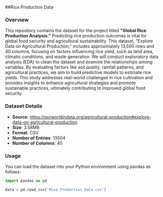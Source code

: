 ##Rice Production Data

### Overview
This repository contains the dataset for the project titled **"Global Rice Production Analysis."** Predicting rice production outcomes is vital for global food security and agricultural sustainability. This dataset, “Explore Data on Agricultural Production,” includes approximately 13,500 rows and 40 columns, focusing on factors influencing rice yield, such as land area, climatic conditions, and waste generation.
We will conduct exploratory data analysis (EDA) to clean the dataset and examine the relationships among variables. By evaluating factors like soil quality, rainfall patterns, and agricultural practices, we aim to build predictive models to estimate rice yields. This study addresses real-world challenges in rice cultivation and provides insights to enhance agricultural strategies and promote sustainable practices, ultimately contributing to improved global food security.


### Dataset Details
- **Source**: https://ourworldindata.org/agricultural-production#explore-data-on-agricultural-production
- **Size**: 3.58MB
- **Format**: CSV
- **Number of Entries**: 13504
- **Number of Columns**: 40

### Usage
You can load the dataset into your Python environment using pandas as follows:
```python
import pandas as pd

data = pd.read_csv('Rice_Production_Data.csv')
